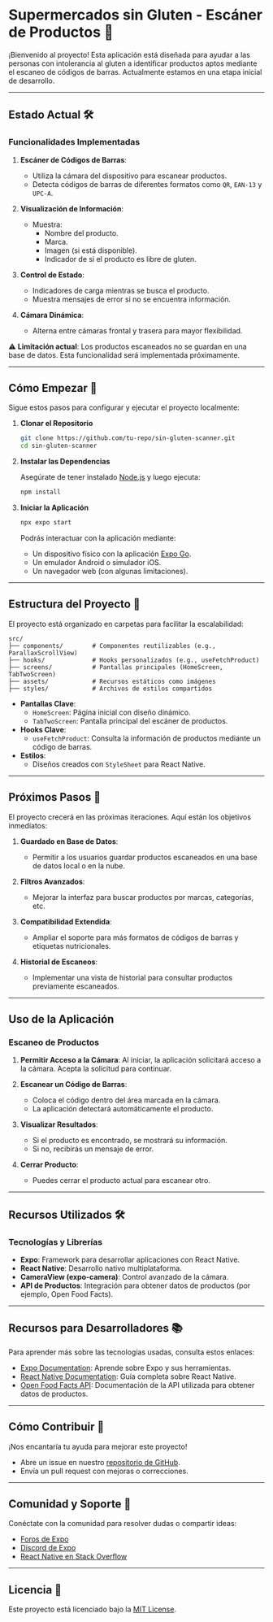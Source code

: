 
# Supermercados sin Gluten - Escáner de Productos 👋

¡Bienvenido al proyecto! Esta aplicación está diseñada para ayudar a las personas con intolerancia al gluten a identificar productos aptos mediante el escaneo de códigos de barras. Actualmente estamos en una etapa inicial de desarrollo.

---

## Estado Actual 🛠️

### Funcionalidades Implementadas

1. **Escáner de Códigos de Barras**:
   - Utiliza la cámara del dispositivo para escanear productos.
   - Detecta códigos de barras de diferentes formatos como `QR`, `EAN-13` y `UPC-A`.

2. **Visualización de Información**:
   - Muestra:
     - Nombre del producto.
     - Marca.
     - Imagen (si está disponible).
     - Indicador de si el producto es libre de gluten.

3. **Control de Estado**:
   - Indicadores de carga mientras se busca el producto.
   - Muestra mensajes de error si no se encuentra información.

4. **Cámara Dinámica**:
   - Alterna entre cámaras frontal y trasera para mayor flexibilidad.

⚠️ **Limitación actual**: Los productos escaneados no se guardan en una base de datos. Esta funcionalidad será implementada próximamente.

---

## Cómo Empezar 🚀

Sigue estos pasos para configurar y ejecutar el proyecto localmente:

1. **Clonar el Repositorio**

   ```bash
   git clone https://github.com/tu-repo/sin-gluten-scanner.git
   cd sin-gluten-scanner
   ```

2. **Instalar las Dependencias**

   Asegúrate de tener instalado [Node.js](https://nodejs.org/) y luego ejecuta:

   ```bash
   npm install
   ```

3. **Iniciar la Aplicación**

   ```bash
   npx expo start
   ```

   Podrás interactuar con la aplicación mediante:
   - Un dispositivo físico con la aplicación [Expo Go](https://expo.dev/go).
   - Un emulador Android o simulador iOS.
   - Un navegador web (con algunas limitaciones).

---

## Estructura del Proyecto 📁

El proyecto está organizado en carpetas para facilitar la escalabilidad:

```plaintext
src/
├── components/        # Componentes reutilizables (e.g., ParallaxScrollView)
├── hooks/             # Hooks personalizados (e.g., useFetchProduct)
├── screens/           # Pantallas principales (HomeScreen, TabTwoScreen)
├── assets/            # Recursos estáticos como imágenes
├── styles/            # Archivos de estilos compartidos
```

- **Pantallas Clave**:
  - `HomeScreen`: Página inicial con diseño dinámico.
  - `TabTwoScreen`: Pantalla principal del escáner de productos.
- **Hooks Clave**:
  - `useFetchProduct`: Consulta la información de productos mediante un código de barras.
- **Estilos**:
  - Diseños creados con `StyleSheet` para React Native.

---

## Próximos Pasos 🚧

El proyecto crecerá en las próximas iteraciones. Aquí están los objetivos inmediatos:

1. **Guardado en Base de Datos**:
   - Permitir a los usuarios guardar productos escaneados en una base de datos local o en la nube.

2. **Filtros Avanzados**:
   - Mejorar la interfaz para buscar productos por marcas, categorías, etc.

3. **Compatibilidad Extendida**:
   - Ampliar el soporte para más formatos de códigos de barras y etiquetas nutricionales.

4. **Historial de Escaneos**:
   - Implementar una vista de historial para consultar productos previamente escaneados.

---

## Uso de la Aplicación

### Escaneo de Productos

1. **Permitir Acceso a la Cámara**:
   Al iniciar, la aplicación solicitará acceso a la cámara. Acepta la solicitud para continuar.

2. **Escanear un Código de Barras**:
   - Coloca el código dentro del área marcada en la cámara.
   - La aplicación detectará automáticamente el producto.

3. **Visualizar Resultados**:
   - Si el producto es encontrado, se mostrará su información.
   - Si no, recibirás un mensaje de error.

4. **Cerrar Producto**:
   - Puedes cerrar el producto actual para escanear otro.

---

## Recursos Utilizados 🛠️

### Tecnologías y Librerías

- **Expo**: Framework para desarrollar aplicaciones con React Native.
- **React Native**: Desarrollo nativo multiplataforma.
- **CameraView (expo-camera)**: Control avanzado de la cámara.
- **API de Productos**: Integración para obtener datos de productos (por ejemplo, Open Food Facts).

---

## Recursos para Desarrolladores 📚

Para aprender más sobre las tecnologías usadas, consulta estos enlaces:

- [Expo Documentation](https://docs.expo.dev/): Aprende sobre Expo y sus herramientas.
- [React Native Documentation](https://reactnative.dev/): Guía completa sobre React Native.
- [Open Food Facts API](https://world.openfoodfacts.org/data): Documentación de la API utilizada para obtener datos de productos.

---

## Cómo Contribuir 🤝

¡Nos encantaría tu ayuda para mejorar este proyecto!

- Abre un issue en nuestro [repositorio de GitHub](https://github.com/tu-repo/sin-gluten-scanner/issues).
- Envía un pull request con mejoras o correcciones.

---

## Comunidad y Soporte 💬

Conéctate con la comunidad para resolver dudas o compartir ideas:

- [Foros de Expo](https://forums.expo.dev/)
- [Discord de Expo](https://chat.expo.dev/)
- [React Native en Stack Overflow](https://stackoverflow.com/questions/tagged/react-native)

---

## Licencia 📜

Este proyecto está licenciado bajo la [MIT License](https://opensource.org/licenses/MIT).
